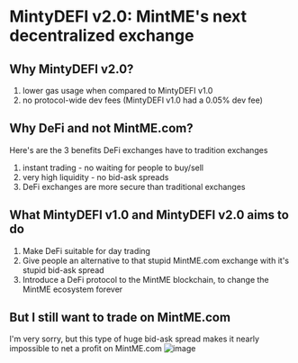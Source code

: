 # MintyDEFI v2.0: MintME's next decentralized exchange
## Why MintyDEFI v2.0?
1. lower gas usage when compared to MintyDEFI v1.0
2. no protocol-wide dev fees (MintyDEFI v1.0 had a 0.05% dev fee)
## Why DeFi and not MintME.com?
Here's are the 3 benefits DeFi exchanges have to tradition exchanges
1. instant trading - no waiting for people to buy/sell
2. very high liquidity - no bid-ask spreads
3. DeFi exchanges are more secure than traditional exchanges
## What MintyDEFI v1.0 and MintyDEFI v2.0 aims to do
1. Make DeFi suitable for day trading
2. Give people an alternative to that stupid MintME.com exchange with it's stupid bid-ask spread
3. Introduce a DeFi protocol to the MintME blockchain, to change the MintME ecosystem forever
## But I still want to trade on MintME.com
I'm very sorry, but this type of huge bid-ask spread makes it nearly impossible to net a profit on MintME.com
![image](https://user-images.githubusercontent.com/55774978/124861480-dccb2780-dfdd-11eb-9c2e-456262751a99.png)
